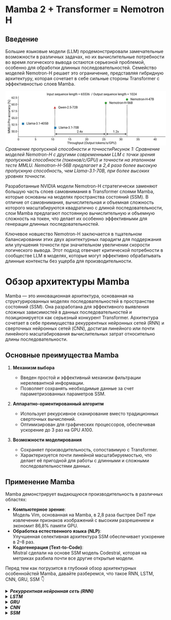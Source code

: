 # **Mamba 2 + Transformer = Nemotron H**

## **Введение**

Большие языковые модели (LLM) продемонстрировали замечательные возможности в различных задачах, но их вычислительные потребности во время логического вывода остаются серьезной проблемой, особенно для обработки длинных последовательностей. Семейство моделей Nemotron-H решает это ограничение, представляя гибридную архитектуру, которая сочетает в себе сильные стороны Transformer с эффективностью слоев Mamba.

![Figure_01](https://raw.githubusercontent.com/Verbasik/Weekly-arXiv-ML-AI-Research-Review/refs/heads/develop/2025/week-17/assets/Figure_01.jpeg)
*Сравнение пропускной способности и точностиРисунок 1: Сравнение моделей Nemotron-H с другими современными LLM с точки зрения пропускной способности (токенов/с/GPU) и точности на эталонном тесте MMLU. Nemotron-H-56B предлагает в 2,4 раза более высокую пропускную способность, чем Llama-3.1-70B, при более высоких уровнях точности.*

Разработанные NVIDIA модели Nemotron-H стратегически заменяют большую часть слоев самовнимания в Transformer слоями Mamba, которые основаны на моделях пространства состояний (SSM). В отличие от самовнимания, вычислительная и объемная сложность которого масштабируются квадратично с длиной последовательности, слои Mamba предлагают постоянную вычислительную и объемную сложность на токен, что делает их особенно эффективными для генерации длинных последовательностей.

Ключевое новшество Nemotron-H заключается в тщательном балансировании этих двух архитектурных парадигм для поддержания или улучшения точности при значительном увеличении скорости логического вывода. Этот подход отвечает критической потребности в сообществе LLM в моделях, которые могут эффективно обрабатывать длинные контексты без ущерба для производительности.

# Обзор архитектуры Mamba

Mamba — это инновационная архитектура, основанная на структурированных моделях последовательностей в пространстве состояний (SSM). Она разработана для эффективного выявления сложных зависимостей в данных последовательностей и позиционируется как серьезный конкурент Transformer. Архитектура сочетает в себе преимущества рекуррентных нейронных сетей (RNN) и сверточных нейронных сетей (CNN), достигая линейного или почти линейного масштабирования вычислительных затрат относительно длины последовательности.

## Основные преимущества Mamba

1. **Механизм выбора**  
   - Введен простой и эффективный механизм фильтрации нерелевантной информации.  
   - Позволяет сохранять необходимые данные за счет параметризованных параметров SSM.

2. **Аппаратно-ориентированный алгоритм**  
   - Использует рекурсивное сканирование вместо традиционных сверточных вычислений.  
   - Оптимизирован для графических процессоров, обеспечивая ускорение до 3 раз на GPU A100.

3. **Возможности моделирования**  
   - Сохраняет производительность, сопоставимую с Transformer.  
   - Характеризуется почти линейной масштабируемостью, что делает её пригодной для работы с длинными и сложными последовательностями данных.

## Применение Mamba

Mamba демонстрирует выдающуюся производительность в различных областях:  
- **Компьютерное зрение**:  
  Модель Vim, основанная на Mamba, в 2,8 раза быстрее DeiT при извлечении признаков изображений с высоким разрешением и экономит 86,8% памяти GPU.  
- **Обработка естественного языка (NLP)**:  
  Улучшенная селективная архитектура SSM обеспечивает ускорение в 2–8 раз.
- **Кодогенерация (Text-to-Code)**:  
  Mistral сделали на основе SSM модель Codestral, которая на метриках разбила почти все другие открытые модели. 

Перед тем как погрузится в глубокий обзор архитектурных особеннойстей Mamba, давайте разберемся, что такое RNN, LSTM, CNN, GRU, SSM 👇

<details> 
    <summary><em><strong>Рекуррентная нейронная сеть (RNN)</strong></em></summary>

## 1. Введение и мотивация  

### 1.1 Почему нужны рекуррентные сети  
- **Последовательные данные**: язык, временные ряды, аудио, ДНК‑последовательности.  
- **Зависимости во времени**: полносвязные сети считают входы независимыми; RNN хранят контекст в скрытом состоянии $h_t$.

### 1.2 История   

- **1982 г. — Hopfield‑сеть.**  
  Показала, что нейронная сеть с симметричными весами может работать как энергетическая модель памяти‑ассоциаций. Работа Дж. Хопфилда стала первой демонстрацией тренируемых рекуррентных связей в нейро‑вычислениях.

- **1986 г. — алгоритм BPTT (Rumelhart & McClelland).**  
  Авторы обобщили классический back‑propagation на временно развёрнутые графы, что открыло путь к градиентному обучению длинных последовательностей. Книга *Parallel Distributed Processing* закрепила идею распределённых репрезентаций.

- **1990 г. — «Simple RNN» (Elman).**  
  Д. Элман показал, что рекуррентный «контекстный» слой способен захватывать грамматические зависимости в синтетическом языке. Так появилась базовая архитектура Elman‑net, ставшая учебным эталоном RNN.

- **1997 г. — LSTM (Hochreiter & Schmidhuber).**  
  Введение ячейки памяти и вентилирования решило проблему затухающих градиентов, позволив моделировать зависимости на сотни шагов назад. LSTM вскоре стал стандартом для речи и машинного перевода.

- **2014 г. — GRU (Cho и др.).**  
  Сократив число вентилей до двух, GRU предложил более лёгкую альтернативу LSTM при сопоставимой точности. Публикация совпала с бумом seq2seq‑моделей в переводе и диалоговых системах.

- **2020‑е — гибриды RNN + Attention (RWKV, S4, Mamba).**  
  Современные работы объединяют линейные рекуррентные операторы со слоем внимания, достигая масштабируемости трансформеров при памяти $O(1)$. Такие модели успешно конкурируют на задачах длинного контекста и стриминга.

---

### 2. Simple RNN (Ячейка Элмана): Как это работает?

#### 2.1 Интуиция

Представьте, что вы читаете предложение слово за словом. Чтобы понять смысл текущего слова, вы используете не только само слово, но и контекст, накопленный из предыдущих слов. Simple RNN работает похожим образом:

*   На каждом временном шаге $t$ она принимает:
    1.  **Новый вход** $x_t$ (например, векторное представление слова).
    2.  **Состояние из предыдущего шага** $h_{t-1}$ (контекст, "память").
*   На основе этих двух входов она вычисляет:
    1.  **Новое состояние** $h_t$, которое будет передано на следующий шаг.
    2.  **Выход** $y_t$ (например, предсказание следующего слова или метка для текущего элемента).

#### 2.2 Формализация и Обозначения

Давайте опишем это математически. Сначала определимся с обозначениями и размерами тензоров (векторов/матриц):

| **Объект** | **Размерность**        | **Смысл**                                    |
| :--------- | :--------------------- | :------------------------------------------- |
| $x_t$      | $\mathbb{R}^{d_x}$     | Вектор входа в момент времени $t$            |
| $h_t$      | $\mathbb{R}^{d_h}$     | Вектор скрытого состояния в момент $t$       |
| $y_t$      | $\mathbb{R}^{d_y}$     | Вектор выхода модели в момент $t$            |
| $W_{xh}$   | $\mathbb{R}^{d_x \times d_h}$ | Матрица весов "вход → скрытое состояние"   |
| $W_{hh}$   | $\mathbb{R}^{d_h \times d_h}$ | Матрица весов "предыдущее состояние → текущее состояние" (рекуррентная связь) |
| $W_{hy}$   | $\mathbb{R}^{d_h \times d_y}$ | Матрица весов "скрытое состояние → выход" |
| $b_h$      | $\mathbb{R}^{d_h}$     | Вектор смещения для скрытого слоя            |
| $b_y$      | $\mathbb{R}^{d_y}$     | Вектор смещения для выходного слоя           |

> **Зачем следить за размерностями?** Это помогает избежать ошибок при матричных операциях и при написании кода (особенно с broadcast'ингом в библиотеках типа NumPy/PyTorch).

#### 2.3 Динамика одного шага

Теперь запишем формулы, описывающие переход от шага $t-1$ к шагу $t$:

$$
\boxed{%
\begin{aligned}
h_t &= \sigma_h\!\bigl(W_{xh}x_t + W_{hh}h_{t-1} + b_h\bigr), & h_0&=\mathbf0,\\[4pt]
y_t &= \sigma_y\!\bigl(W_{hy}h_t + b_y\bigr).
\end{aligned}}
$$

**Пояснения:**

1.  **Вычисление скрытого состояния $h_t$:**
    *   $W_{xh}x_t$: Влияние текущего входа $x_t$ на новое состояние.
    *   $W_{hh}h_{t-1}$: Влияние предыдущего состояния $h_{t-1}$ (памяти) на новое состояние. Это **ключевая рекуррентная связь**.
    *   $b_h$: Смещение (bias).
    *   $\sigma_h$: Функция активации скрытого слоя. Часто используют **tanh** или **сигмоиду**, так как они "сжимают" значения в ограниченный диапазон ([-1, 1] для tanh, [0, 1] для сигмоиды), что может помочь стабилизировать градиенты при обучении.
    *   $h_0 = \mathbf{0}$: Начинаем с нулевого вектора состояния перед обработкой первого элемента последовательности.

2.  **Вычисление выхода $y_t$:**
    *   $W_{hy}h_t$: Преобразование текущего скрытого состояния $h_t$ в выходное представление.
    *   $b_y$: Смещение выходного слоя.
    *   $\sigma_y$: Функция активации выходного слоя. Её выбор **зависит от задачи**:
        *   `softmax`: для задач классификации (например, предсказание следующего символа/слова из словаря).
        *   `sigmoid`: для бинарной классификации (например, анализ тональности: положительный/отрицательный).
        *   `id` (линейная активация, т.е. её отсутствие): для задач регрессии (предсказание числового значения).

![Image_01](https://raw.githubusercontent.com/Verbasik/Weekly-arXiv-ML-AI-Research-Review/refs/heads/develop/2025/week-17/assets/RNN/Image_01.webp)

**Важнейший аспект RNN:** Матрицы весов ($W_{xh}, W_{hh}, W_{hy}$) и векторы смещений ($b_h, b_y$) **одни и те же на всех временных шагах $t$**. Сеть использует один и тот же набор параметров для обработки каждого элемента последовательности. Это делает RNN компактными по количеству параметров, независимо от длины последовательности $T$.

---

### 3. Обучение RNN: Backpropagation Through Time (BPTT)

Мы определили, как RNN делает предсказания (прямой проход). Но как настроить её веса $W_{xh}, W_{hh}, W_{hy}, b_h, b_y$, чтобы предсказания были точными? Для этого нужен алгоритм обратного распространения ошибки, адаптированный для рекуррентной структуры — **Backpropagation Through Time (BPTT)**.

#### 3.1 Идея: Разворачивание во времени

Чтобы применить градиентный спуск, нам нужно вычислить градиенты функции потерь $L$ по всем параметрам модели. Сложность в том, что выход $y_t$ зависит от $h_t$, который зависит от $h_{t-1}$, который зависит от $h_{t-2}$, и так далее, вплоть до $h_0$. Кроме того, все $h_k$ (для $k < t$) зависят от одних и тех же весов $W_{hh}$ и $W_{xh}$.

Идея BPTT заключается в том, чтобы **мысленно "развернуть" RNN во времени** для последовательности длиной $T$. Представьте, что у вас есть $T$ копий одной и той же ячейки RNN, соединенных последовательно. Вход $x_t$ и предыдущее состояние $h_{t-1}$ подаются в $t$-ю копию, она выдает $h_t$ и $y_t$, и $h_t$ передается в $(t+1)$-ю копию.

![Image_02](https://raw.githubusercontent.com/Verbasik/Weekly-arXiv-ML-AI-Research-Review/refs/heads/develop/2025/week-17/assets/RNN/Image_02.png)

Хотя мы создаем $T$ копий для вычислений, важно помнить: **веса $W_{xh}, W_{hh}, W_{hy}$ общие для всех этих копий**.

#### 3.2 Общая функция потерь

Обычно общая потеря $L$ для всей последовательности — это сумма или среднее локальных потерь $\ell$ на каждом шаге:

$$
L \;=\;\sum_{t=1}^{T}\,\ell\bigl(y_t,\widehat y_t\bigr),
$$

где $y_t$ — предсказание модели на шаге $t$, а $\widehat y_t$ — истинное значение (цель) на шаге $t$. Функция $\ell$ может быть, например, кросс-энтропией для классификации или среднеквадратичной ошибкой (MSE) для регрессии.

#### 3.3 Вычисление градиентов (Пример для $W_{hh}$)

Рассмотрим, как вычислить градиент общей потери $L$ по одному элементу $w$ из матрицы $W_{hh}$. Используя цепное правило, градиент $L$ по $w$ складывается из вкладов от каждого временного шага $t$:

$$
\frac{\partial L}{\partial w}\;=\; \sum_{t=1}^{T}\,\frac{\partial \ell(y_t, \widehat y_t)}{\partial w}
$$

Чтобы найти $\frac{\partial \ell(y_t, \widehat y_t)}{\partial w}$, нам нужно учесть, как $w$ влияет на $y_t$. Это влияние происходит через скрытое состояние $h_t$:

$$
\frac{\partial \ell(y_t, \widehat y_t)}{\partial w} = \frac{\partial \ell}{\partial y_t} \frac{\partial y_t}{\partial h_t} \frac{\partial h_t}{\partial w}
$$

Самая сложная часть — это $\frac{\partial h_t}{\partial w}$. Состояние $h_t$ зависит от $w$ напрямую (через член $W_{hh}h_{t-1}$ в формуле для $h_t$) и косвенно, через все предыдущие состояния $h_{t-1}, h_{t-2}, \dots, h_1$, так как они тоже зависят от $w$.

$$
\frac{\partial h_t}{\partial w} = \underbrace{\frac{\partial h_t}{\partial h_{t-1}}\frac{\partial h_{t-1}}{\partial w}}_{\text{через } h_{t-1}} + \underbrace{\frac{\partial h_t}{\partial w}}_{\text{прямое влияние}}
$$

Раскрывая эту рекурсию дальше, мы увидим, что градиент включает в себя **сумму путей** разной длины из прошлого в настоящее. Каждый такой путь включает произведения Якобианов $\frac{\partial h_k}{\partial h_{k-1}}$.

$$
\frac{\partial h_k}{\partial h_{k-1}} = \frac{\partial}{\partial h_{k-1}} \sigma_h(W_{xh}x_k + W_{hh}h_{k-1} + b_h) = \operatorname{diag}\!\bigl[\sigma_h'(a_k)\bigr]\,W_{hh}
$$
где $a_k = W_{xh}x_k + W_{hh}h_{k-1} + b_h$ — аргумент функции активации $\sigma_h$ на шаге $k$. Обозначим этот Якобиан как $J_k$.

Тогда вклад в градиент от пути длиной $k$ (от $h_{t-k}$ к $h_t$) будет включать произведение $k$ таких Якобианов: $J_t J_{t-1} \dots J_{t-k+1}$.

#### 3.4 Проблемы: Затухание и Взрыв Градиентов

Именно эти **длинные произведения Якобианов** $J_k = \operatorname{diag}[\sigma_h'(a_k)] W_{hh}$ являются источником проблем при обучении RNN:

1.  **Затухание градиента (Vanishing Gradient):** Если собственные значения матрицы $W_{hh}$ (или нормы Якобианов $J_k$) по модулю **меньше 1**, то при умножении многих таких матриц результат будет стремиться к нулю экспоненциально быстро с ростом $k$. Это означает, что градиенты от далеких прошлых шагов ($t-k$ для больших $k$) почти не доходят до параметров $W_{hh}$, и сеть не может научиться **долговременным зависимостям**. Simple RNN особенно подвержены этой проблеме.
2.  **Взрыв градиента (Exploding Gradient):** Если собственные значения $W_{hh}$ (или нормы $J_k$) по модулю **больше 1**, то произведение Якобианов будет расти экспоненциально. Это приводит к огромным значениям градиентов, что делает шаги градиентного спуска нестабильными и может привести к расхождению обучения (NaN/Inf в потерях или весах).

#### 3.5 Классические Решения

*   **Gradient Clipping:** Искусственное ограничение нормы градиента. Если $\|\nabla\theta\| > \tau$ (некоторый порог), то градиент масштабируется: $\nabla\theta \leftarrow \frac{\tau}{\|\nabla\theta\|} \nabla\theta$. Это помогает бороться со *взрывом*, но не с *затуханием*.
*   **Правильная инициализация весов:** Например, ортогональная инициализация для $W_{hh}$ может помочь держать собственные значения близкими к 1.
*   **Использование более сложных ячеек:** **LSTM (Long Short-Term Memory)** и **GRU (Gated Recurrent Unit)** были разработаны специально для борьбы с затуханием градиентов. Они вводят "вентили" (gates), которые контролируют поток информации и градиентов через ячейку, позволяя сохранять информацию на долгие периоды.
*   **Функции активации:** Использование ReLU может усугубить взрыв градиента, но менее подвержено затуханию, чем сигмоида/tanh (если активация не нулевая). Однако в рекуррентной части часто предпочитают tanh.

---

### 4. BPTT на Практике: Квази-код и PyTorch

Современные фреймворки глубокого обучения (PyTorch, TensorFlow/Keras) реализуют BPTT автоматически. Вам нужно лишь определить архитектуру RNN и запустить обратный проход (`loss.backward()` в PyTorch).

Вот как выглядит типичный цикл обучения с использованием BPTT в PyTorch (с использованием `tanh` как $\sigma_h$ и линейной $\sigma_y$):

```python
import torch
import torch.nn as nn
import torch.optim as optim
import torch.nn.functional as F

# --- Гиперпараметры и данные (примерные) ---
T = 10      # Длина последовательности
batch_size = 32
d_x = 20    # Размерность входа
d_h = 50    # Размерность скрытого состояния
d_y = 5     # Размерность выхода

# --- Модель (определяем параметры) ---
W_xh = torch.randn(d_x, d_h, requires_grad=True)
W_hh = torch.randn(d_h, d_h, requires_grad=True)
W_hy = torch.randn(d_h, d_y, requires_grad=True)
b_h  = torch.zeros(d_h, requires_grad=True)
b_y  = torch.zeros(d_y, requires_grad=True)
params = [W_xh, W_hh, W_hy, b_h, b_y]

# --- Пример данных ---
x_sequence = torch.randn(T, batch_size, d_x) # [Время, Батч, Признаки]
y_true_sequence = torch.randn(T, batch_size, d_y)

# --- Оптимизатор ---
optimizer = optim.Adam(params, lr=0.001)

# --- Цикл обучения (одна итерация) ---
optimizer.zero_grad()

# == Forward pass (разворачивание цикла вручную для ясности) ==
h_t = torch.zeros(batch_size, d_h) # Начальное скрытое состояние h_0
outputs = []
for t in range(T):
    # Формула Simple RNN
    h_t = torch.tanh(x_sequence[t] @ W_xh + h_t @ W_hh + b_h)
    y_t = h_t @ W_hy + b_y # Линейный выходной слой
    outputs.append(y_t)

# Собираем выходы в один тензор [T, Batch, d_y]
y_pred_sequence = torch.stack(outputs)

# == Вычисление потерь ==
# Пример: MSE на каждом шаге, затем усредняем по времени и батчу
loss = F.mse_loss(y_pred_sequence, y_true_sequence)

# == Backward pass (BPTT) ==
loss.backward() # PyTorch автоматически вычисляет градиенты ∂L/∂params через BPTT

# == Опционально: Gradient Clipping ==
torch.nn.utils.clip_grad_norm_(params, max_norm=1.0) # Ограничиваем норму градиента

# == Шаг оптимизатора ==
optimizer.step()

print(f"Loss: {loss.item()}")
# print(f"Gradient norm for W_hh: {W_hh.grad.norm().item()}") # Можно посмотреть на норму градиента
```

**Ключевые моменты:**

*   PyTorch строит динамический вычислительный граф во время forward pass.
*   Когда вызывается `loss.backward()`, PyTorch проходит по этому графу в обратном порядке, применяя цепное правило (реализуя BPTT) для вычисления градиентов всех параметров (`requires_grad=True`), от которых зависит `loss`.
*   `torch.nn.utils.clip_grad_norm_` — стандартная практика для предотвращения взрыва градиентов.

---

### 5. Ручная проверка BPTT (для глубокого понимания)

Чтобы убедиться, что мы понимаем механику BPTT, полезно сравнить градиенты, вычисленные "вручную" (по формулам), с градиентами, полученными автоматически фреймворком. Исходный текст содержал отличный пример для этого с использованием NumPy и PyTorch. Давайте воспроизведем его суть здесь:

```python
import numpy as np
import torch
import torch.nn.functional as F

# --- Настройки ---
np.random.seed(0)
torch.manual_seed(0)
T, d_x, d_h, d_y = 4, 3, 2, 1 # Маленькие размерности для простоты

# --- Данные ---
x = torch.randn(T, d_x, requires_grad=False)
y_true = torch.randn(T, d_y)

# --- Параметры ---
W_xh = torch.randn(d_x, d_h, requires_grad=True)
W_hh = torch.randn(d_h, d_h, requires_grad=True)
W_hy = torch.randn(d_h, d_y, requires_grad=True)
b_h  = torch.zeros(d_h,  requires_grad=True)
b_y  = torch.zeros(d_y,  requires_grad=True)

# --- Forward pass и вычисление потерь (как в PyTorch) ---
h_prev = torch.zeros(d_h)
h_states = [] # Сохраним состояния для ручного backward pass
y_preds = []
loss = 0
for t in range(T):
    h = torch.tanh(x[t] @ W_xh + h_prev @ W_hh + b_h)
    y = h @ W_hy + b_y
    loss += F.mse_loss(y.squeeze(), y_true[t].squeeze()) # Используем MSE
    h_states.append(h)
    y_preds.append(y)
    h_prev = h

# --- Backward pass с помощью PyTorch (автоматический BPTT) ---
loss.backward()
W_hh_grad_pytorch = W_hh.grad.clone() # Сохраняем градиент от PyTorch

# --- (Опционально) Ручной Backward Pass (сложно, но поучительно) ---
# Здесь нужно было бы реализовать формулы BPTT вручную,
# проходя по шагам t от T-1 до 0 и аккумулируя градиенты для W_hh, W_xh и т.д.,
# используя сохраненные h_states и цепное правило.
# Это выходит за рамки простого туториала, но код из раздела 6 исходного текста
# как раз демонстрирует автоматический расчет PyTorch, который можно было бы
# сравнить с ручным (если бы он был реализован).

print(f"Норма градиента ∂L/∂W_hh (PyTorch BPTT): {W_hh_grad_pytorch.norm().item()}")

# --- Эксперименты ---
# 1. Закомментируйте torch.tanh -> градиент W_hh, скорее всего, "взорвется" (станет большим).
# 2. Замените torch.tanh на слабую активацию (например, lambda u: 0.1 * u) -> градиент W_hh "затухнет" (станет маленьким).
```

Этот пример показывает, как легко получить градиенты с помощью автодифференцирования и как чувствительны они к выбору функции активации.

---

### 6. Примеры Применения (с LSTM/GRU)

Хотя мы фокусировались на Simple RNN, на практике чаще используют её более мощные варианты — LSTM и GRU, которые лучше справляются с долгими зависимостями. Идея BPTT остается той же, но вычисления внутри ячейки сложнее.

#### 6.1 Классификация тональности текста (PyTorch + LSTM)

Задача: определить, является ли отзыв положительным или отрицательным.

```python
import torch
import torch.nn as nn

class SentimentRNN(nn.Module):
    def __init__(self, vocab_size, embedding_dim=128, hidden_dim=256, output_dim=1):
        super().__init__()
        # 1. Слой эмбеддингов: превращает индексы слов в плотные векторы
        self.embedding = nn.Embedding(vocab_size, embedding_dim, padding_idx=0) # padding_idx для игнорирования <pad> токенов

        # 2. Слой LSTM: обрабатывает последовательность эмбеддингов
        # batch_first=True означает, что вход имеет размерность [Батч, Длина_посл, Размер_эмбеддинга]
        self.rnn = nn.LSTM(embedding_dim, hidden_dim, num_layers=1,
                           batch_first=True, dropout=0.3 if 1>1 else 0) # Dropout можно добавить между слоями LSTM

        # 3. Полносвязный слой: преобразует последнее скрытое состояние в выход
        self.fc = nn.Linear(hidden_dim, output_dim)

        # 4. Сигмоида для получения вероятности (0-1)
        self.sigmoid = nn.Sigmoid()

    def forward(self, text_indices): # text_indices: [Батч, Длина_посл]
        embedded = self.embedding(text_indices) # -> [Батч, Длина_посл, Размер_эмбеддинга]

        # output содержит выходы LSTM на каждом шаге: [Батч, Длина_посл, Размер_скрытого]
        # hidden содержит последнее скрытое состояние h_n: [Число_слоев, Батч, Размер_скрытого]
        # cell содержит последнее состояние ячейки c_n: [Число_слоев, Батч, Размер_скрытого]
        output, (hidden, cell) = self.rnn(embedded)

        # Нам нужно только последнее скрытое состояние последнего слоя
        # hidden[-1] или hidden.squeeze(0) если num_layers=1
        last_hidden_state = hidden.squeeze(0) # -> [Батч, Размер_скрытого]

        # Подаем его на полносвязный слой
        logit = self.fc(last_hidden_state) # -> [Батч, 1]

        # Применяем сигмоиду для получения вероятности
        probability = self.sigmoid(logit) # -> [Батч, 1]
        return probability

# Важные инженерные детали при работе с текстом и RNN:
# - Padding: Дополнение коротких последовательностей специальным <pad> токеном до одинаковой длины в батче.
# - Packing: `torch.nn.utils.rnn.pack_padded_sequence` позволяет RNN эффективно игнорировать паддинги.
# - Gradient Clipping: Почти всегда используется (`clip_grad_norm_`).
# - Dropout: Помогает бороться с переобучением.
# - Early Stopping: Остановка обучения, когда производительность на валидационном наборе перестает улучшаться.
```

#### 6.2 Символьная генерация текста (Keras + GRU)

Задача: предсказать следующий символ в тексте, обучившись на большом корпусе.

```python
import tensorflow as tf
from tensorflow.keras import layers

vocab_size = 100 # Примерный размер словаря (уникальные символы)
embedding_dim = 256
rnn_units = 512

model = tf.keras.Sequential([
    # 1. Эмбеддинг: Индекс символа -> Вектор
    layers.Embedding(vocab_size, embedding_dim, batch_input_shape=[None, None]), # None для батча и длины посл.

    # 2. Слой GRU (альтернатива LSTM)
    # return_sequences=True: Возвращать выход на каждом шаге (нужно для следующего слоя GRU)
    # stateful=True: Сохранять состояние между батчами (полезно при обучении на длинных текстах)
    layers.GRU(rnn_units, return_sequences=True, stateful=True, recurrent_initializer='glorot_uniform'),

    # 3. Еще один слой GRU (можно убрать return_sequences, если это последний RNN слой)
    # layers.GRU(rnn_units, stateful=True, recurrent_initializer='glorot_uniform'), # Если бы он был последним

    # 4. Полносвязный слой: Преобразование выхода GRU в логиты для каждого символа словаря
    layers.Dense(vocab_size) # Активация softmax будет в функции потерь
])

# Компиляция модели
model.compile(optimizer='adam',
              loss=tf.keras.losses.SparseCategoricalCrossentropy(from_logits=True)) # Используем Sparse т.к. метки - индексы

# При генерации (сэмплировании):
# 1. Получаем логиты z_t от модели для текущего состояния и последнего символа.
# 2. Применяем температуру τ: softmax(z_t / τ).
#    - Малая τ (~0.2): Делает распределение "острым", выбираются наиболее вероятные символы -> более предсказуемый текст.
#    - τ = 1: Стандартный softmax.
#    - Большая τ (~1.0+): Делает распределение "плоским" -> больше случайности и "креативности".
# 3. Сэмплируем следующий символ x_{t+1} из полученного категориального распределения.
# 4. Подаем x_{t+1} на вход модели для генерации следующего символа.
```

---

### 7. Куда двигаться дальше?

Simple RNN — это фундамент, но у него есть ограничения. Вот некоторые проблемы и направления развития:

| Проблема                     | Классическое/Современное решение                               |
| :--------------------------- | :------------------------------------------------------------- |
| **Долгие зависимости**       | LSTM, GRU (классика); **State-Space Models (SSM)** как S4, Mamba (современные, эффективные RNN-подобные архитектуры) |
| **Взрыв/Затухание градиента** | Gradient Clipping, LSTM/GRU, правильная инициализация          |
| **Параллелизм**              | RNN плохо параллелизуются по времени; **Трансформеры** здесь выигрывают (но требуют больше памяти) |
| **Обработка длинных посл.**  | Усеченный BPTT (TBPTT), stateful RNN, LSTM/GRU, SSM, Трансформеры с окном внимания |
| **Большая размерность входа** | Проекционные слои перед RNN (уменьшение размерности $d_x$)     |
| **Потоковая обработка**      | RNN/LSTM/GRU идеальны для стриминга (обработка по одному элементу); CTC Loss, RNN-Transducer для речи |

---

### 8. Выводы

*   **Simple RNN** обрабатывают последовательности шаг за шагом, используя **скрытое состояние** для передачи информации из прошлого.
*   Ключевая особенность — **общие веса** на всех временных шагах.
*   Обучение происходит с помощью **Backpropagation Through Time (BPTT)**, которое разворачивает сеть во времени и применяет цепное правило.
*   Главные проблемы BPTT — **затухание и взрыв градиентов**, вызванные длинными произведениями Якобианов при обратном проходе.
*   **LSTM** и **GRU** — более продвинутые ячейки, разработанные для смягчения этих проблем с помощью **вентильных механизмов**.
*   Понимание математики RNN и BPTT помогает писать код без ошибок, диагностировать проблемы обучения и осознанно выбирать архитектуру.
*   Несмотря на популярность Трансформеров, RNN-подходы остаются актуальными в задачах, где важна **каузальность**, **эффективность по памяти** при обработке очень длинных или бесконечных последовательностей (стриминг), и где не требуется доступ ко всей последовательности сразу.

---

## 7. Инженерные советы  

| Задача | Рекомендации |
|--------|--------------|
| Стабильность | Orthogonal init, AdamW, clipping $\le 5$ |
| Регуляризация | Dropout, Zoneout, ранняя остановка |
| Длинные последовательности | Truncated BPTT, иерархические RNN |
| Онлайн‑ASR | GRU / LSTM + RNN‑T с каузальной маской |
| Интерпретация | Integrated Gradients, визуализация $h_t$ |

---

## 8. Области применения  

- **NLP**: PoS‑tagging, NER, чат‑боты.  
- **Аудио**: speech‑to‑text, музыка.  
- **Временные ряды**: спрос, IoT‑сенсоры.  
- **Биоинформатика**: вторичная структура РНК, эпигенетика.

---

## 9. RNN vs Transformer  

| Критерий | RNN | Transformer |
|----------|-----|-------------|
| Память | $O(1)$ | $O(T^2)$ (обычно) |
| Параллелизм | Ограничен | Высокий |
| Стриминг | Природный | Требует модификаций |

---

## 10. Современные направления  

- **RWKV** — линейная сложность, языковые задачи.  
- **S4, Mamba** — state‑space‑модели, длинные контексты.  
- **Neural ODE** — непрерывное время.

---

## 11. Лабораторные задания  

1. Реализовать «Simple RNN» на NumPy и сравнить с PyTorch‑LSTM.  
2. TBPTT: влияние длины усечения на perplexity.  
3. Визуализировать нормы $\lVert h_t\rVert$ и градиентов $\lVert\partial L/\partial h_t\rVert$.  
4. Сравнить LSTM и GRU на IMDb: скорость и точность.

---

## 12. Заключение  

Рекуррентные нейронные сети, обладая компактной памятью и естественной каузальностью, продолжают оставаться незаменимыми для потоковых задач и ситуаций с ограниченными ресурсами. Глубокое понимание их математической базы, инженерных приёмов и современных вариаций даёт исследователю инструмент, который гармонично дополняет «семейство» Transformer‑подобных моделей.

---

### Рекомендуемая литература  

1. I. Goodfellow, Y. Bengio, A. Courville — *Deep Learning*, гл. 10.  
2. S. Pascanu, T. Mikolov, Y. Bengio — *On the difficulty of training RNN* (ICML 2013).  
3. S. Hochreiter, J. Schmidhuber — *Long Short‑Term Memory* (1997).  
4. A. Graves — *Sequence Transduction with RNN‑Transducer* (2012).  
5. P. Poli — *RWKV: Reinventing RNNs* (arXiv 2024).

</details>

<details> 
    <summary><em><strong>LSTM</strong></em></summary>

</details>

<details> 
    <summary><em><strong>GRU</strong></em></summary>

</details>

<details> 
    <summary><em><strong>CNN</strong></em></summary>

</details>

<details> 
    <summary><em><strong>SSM</strong></em></summary>

</details>